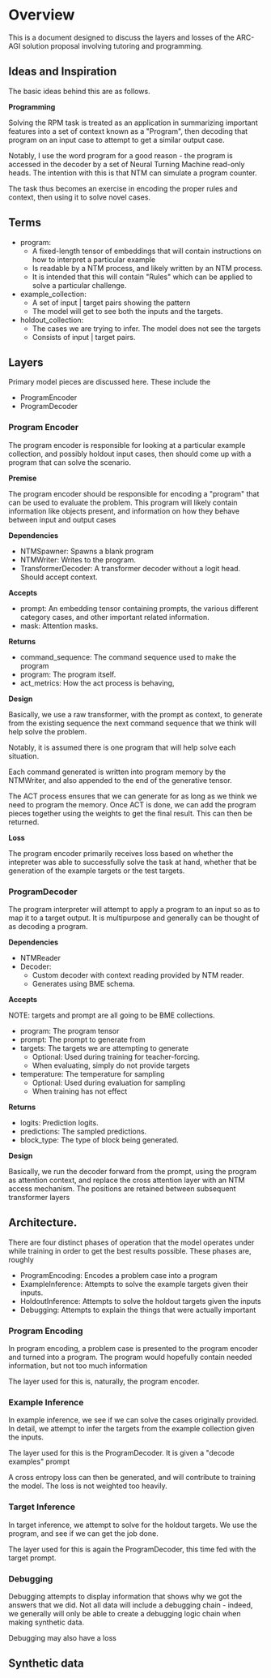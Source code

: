 # Overview

This is a document designed to discuss the layers and losses
of the ARC-AGI solution proposal involving tutoring and 
programming.

## Ideas and Inspiration

The basic ideas behind this are as follows. 

**Programming**

Solving the RPM task is treated as an application in summarizing important features
into a set of context known as a "Program", then decoding that program on an input
case to attempt to get a similar output case.

Notably, I use the word program for a good reason - the program is accessed in the
decoder by a set of Neural Turning Machine read-only heads. The intention with this
is that NTM can simulate a program counter.

The task thus becomes an exercise in encoding the proper rules and context, then
using it to solve novel cases.

## Terms

* program: 
  * A fixed-length tensor of embeddings that will contain instructions on how to interpret a particular example
  * Is readable by a NTM process, and likely written by an NTM process.
  * It is intended that this will contain "Rules" which can be applied to solve a particular challenge.
* example_collection:
  * A set of input | target pairs showing the pattern
  * The model will get to see both the inputs and the targets.
* holdout_collection:
  * The cases we are trying to infer. The model does not see the targets
  * Consists of input | target pairs.


## Layers

Primary model pieces are discussed here. These include the 

* ProgramEncoder
* ProgramDecoder

### Program Encoder

The program encoder is responsible for looking at a particular example collection,
and possibly holdout input cases, then should come up with a program that can solve the 
scenario.

**Premise**

The program encoder should be responsible for encoding a "program" that can be
used to evaluate the problem. This program will likely contain information like
objects present, and information on how they behave between input and output cases

**Dependencies**

* NTMSpawner: Spawns a blank program
* NTMWriter: Writes to the program.
* TransformerDecoder: A transformer decoder without a logit head. Should accept context.

**Accepts**

* prompt: An embedding tensor containing prompts, the various different category cases, and 
          other important related information.
* mask: Attention masks.

**Returns**

* command_sequence: The command sequence used to make the program
* program: The program itself.
* act_metrics: How the act process is behaving,

**Design**

Basically, we use a raw transformer, with the prompt as context, to generate
from the existing sequence the next command sequence that we think will help
solve the problem. 

Notably, it is assumed there is one program that will help solve each situation.

Each command generated is written into program memory by the NTMWriter, and
also appended to the end of the generative tensor. 

The ACT process ensures that we can generate for as long as we think we need
to program the memory. Once ACT is done, we can add the program pieces together
using the weights to get the final result. This can then be returned.

**Loss**

The program encoder primarily receives loss based on whether the intepreter 
was able to successfully solve the task at hand, whether that be generation
of the example targets or the test targets.

### ProgramDecoder

The program interpreter will attempt to apply a program to an input so as to map it
to a target output. It is multipurpose and generally can be thought of as decoding
a program.

**Dependencies**

* NTMReader
* Decoder:
  * Custom decoder with context reading provided by NTM reader.
  * Generates using BME schema.

**Accepts**

NOTE: targets and prompt are all going to be BME collections.

* program: The program tensor
* prompt: The prompt to generate from
* targets: The targets we are attempting to generate
  * Optional: Used during training for teacher-forcing.
  * When evaluating, simply do not provide targets
* temperature: The temperature for sampling
  * Optional: Used during evaluation for sampling
  * When training has not effect

**Returns**

* logits: Prediction logits.
* predictions: The sampled predictions.
* block_type: The type of block being generated. 

**Design**

Basically, we run the decoder forward from the prompt, using the program as 
attention context, and replace the cross attention layer with an NTM access 
mechanism. The positions are retained between subsequent transformer layers

## Architecture.

There are four distinct phases of operation that the model operates under
while training in order to get the best results possible. These phases are,
roughly

* ProgramEncoding: Encodes a problem case into a program
* ExampleInference: Attempts to solve the example targets given their inputs. 
* HoldoutInference: Attempts to solve the holdout targets given the inputs
* Debugging: Attempts to explain the things that were actually important

### Program Encoding

In program encoding, a problem case is presented to the program encoder
and turned into a program. The program would hopefully
contain needed information, but not too much information

The layer used for this is, naturally, the program encoder.

### Example Inference

In example inference, we see if we can solve the cases originally 
provided. In detail, we attempt to infer the targets from the example
collection given the inputs.

The layer used for this is the ProgramDecoder. It is given a 
"decode examples" prompt

A cross entropy loss can then be generated, and will contribute
to training the model. The loss is not weighted too heavily.

### Target Inference

In target inference, we attempt to solve for the holdout
targets. We use the program, and see if we can get the job done. 

The layer used for this is again the ProgramDecoder, this time
fed with the target prompt.

### Debugging

Debugging attempts to display information that shows why we got the answers that 
we did. Not all data will include a debugging chain - indeed, we generally 
will only be able to create a debugging logic chain when making synthetic data.

Debugging may also have a loss

## Synthetic data

